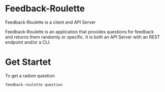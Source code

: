 # Feedback-Roulette
Feedback-Roulette is a client and API Server 

Feedback-Roulette is an application that provides questions for feedback and returns them randomly or specific. It is both an API Server with an REST endpoint and/or a CLI.

# Get Startet

To get a radom question 
```
feedback-roulette question 
```